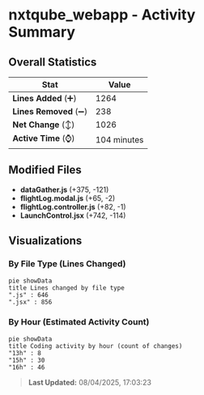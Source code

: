 # nxtqube_webapp - Activity Summary 

## Overall Statistics

| Stat                   | Value                                                             |
| ---------------------- | ----------------------------------------------------------------- |
| **Lines Added** (➕)   | 1264                                          |
| **Lines Removed** (➖) | 238                                        |
| **Net Change** (↕)    | 1026                |
| **Active Time** (⌚)   | 104 minutes |


## Modified Files
- **dataGather.js** (+375, -121)
- **flightLog.modal.js** (+65, -2)
- **flightLog.controller.js** (+82, -1)
- **LaunchControl.jsx** (+742, -114)

## Visualizations

### By File Type (Lines Changed)

```mermaid
pie showData
title Lines changed by file type
".js" : 646
".jsx" : 856
```

### By Hour (Estimated Activity Count)

```mermaid
pie showData
title Coding activity by hour (count of changes)
"13h" : 8
"15h" : 30
"16h" : 46
```


> **Last Updated:** 08/04/2025, 17:03:23